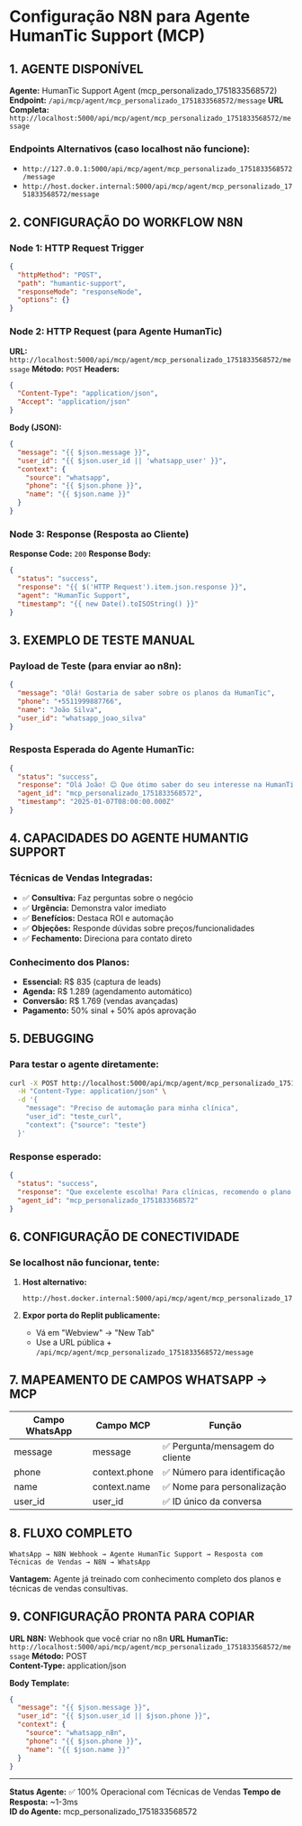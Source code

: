 # Configuração N8N para Agente HumanTic Support (MCP)

## 1. AGENTE DISPONÍVEL
**Agente:** HumanTic Support Agent (mcp_personalizado_1751833568572)
**Endpoint:** `/api/mcp/agent/mcp_personalizado_1751833568572/message`
**URL Completa:** `http://localhost:5000/api/mcp/agent/mcp_personalizado_1751833568572/message`

### Endpoints Alternativos (caso localhost não funcione):
- `http://127.0.0.1:5000/api/mcp/agent/mcp_personalizado_1751833568572/message`
- `http://host.docker.internal:5000/api/mcp/agent/mcp_personalizado_1751833568572/message`

## 2. CONFIGURAÇÃO DO WORKFLOW N8N

### Node 1: HTTP Request Trigger
```json
{
  "httpMethod": "POST",
  "path": "humantic-support",
  "responseMode": "responseNode",
  "options": {}
}
```

### Node 2: HTTP Request (para Agente HumanTic)
**URL:** `http://localhost:5000/api/mcp/agent/mcp_personalizado_1751833568572/message`
**Método:** `POST`
**Headers:**
```json
{
  "Content-Type": "application/json",
  "Accept": "application/json"
}
```

**Body (JSON):**
```json
{
  "message": "{{ $json.message }}",
  "user_id": "{{ $json.user_id || 'whatsapp_user' }}",
  "context": {
    "source": "whatsapp",
    "phone": "{{ $json.phone }}",
    "name": "{{ $json.name }}"
  }
}
```

### Node 3: Response (Resposta ao Cliente)
**Response Code:** `200`
**Response Body:**
```json
{
  "status": "success",
  "response": "{{ $('HTTP Request').item.json.response }}",
  "agent": "HumanTic Support",
  "timestamp": "{{ new Date().toISOString() }}"
}
```

## 3. EXEMPLO DE TESTE MANUAL

### Payload de Teste (para enviar ao n8n):
```json
{
  "message": "Olá! Gostaria de saber sobre os planos da HumanTic",
  "phone": "+5511999887766",
  "name": "João Silva",
  "user_id": "whatsapp_joao_silva"
}
```

### Resposta Esperada do Agente HumanTic:
```json
{
  "status": "success",
  "response": "Olá João! 😊 Que ótimo saber do seu interesse na HumanTic! \n\nTemos 3 planos incríveis:\n\n🔹 **Essencial** - R$ 835 (ideal para começar)\n🔹 **Agenda** - R$ 1.289 (agendamento automático)\n🔹 **Conversão** - R$ 1.769 (vendas avançadas)\n\nTodos com 50% de sinal + 50% após aprovação.\n\nQual tipo de negócio você tem? Assim posso recomendar o melhor plano! 📞 +55 11 950377457",
  "agent_id": "mcp_personalizado_1751833568572",
  "timestamp": "2025-01-07T08:00:00.000Z"
}
```

## 4. CAPACIDADES DO AGENTE HUMANTIG SUPPORT

### Técnicas de Vendas Integradas:
- ✅ **Consultiva:** Faz perguntas sobre o negócio
- ✅ **Urgência:** Demonstra valor imediato 
- ✅ **Benefícios:** Destaca ROI e automação
- ✅ **Objeções:** Responde dúvidas sobre preços/funcionalidades
- ✅ **Fechamento:** Direciona para contato direto

### Conhecimento dos Planos:
- **Essencial:** R$ 835 (captura de leads)
- **Agenda:** R$ 1.289 (agendamento automático) 
- **Conversão:** R$ 1.769 (vendas avançadas)
- **Pagamento:** 50% sinal + 50% após aprovação

## 5. DEBUGGING

### Para testar o agente diretamente:
```bash
curl -X POST http://localhost:5000/api/mcp/agent/mcp_personalizado_1751833568572/message \
  -H "Content-Type: application/json" \
  -d '{
    "message": "Preciso de automação para minha clínica",
    "user_id": "teste_curl",
    "context": {"source": "teste"}
  }'
```

### Response esperado:
```json
{
  "status": "success", 
  "response": "Que excelente escolha! Para clínicas, recomendo o plano **Agenda** (R$ 1.289) que automatiza agendamentos e confirmações. Isso elimina 80% do trabalho manual da recepção! Qual o volume mensal de consultas da sua clínica?",
  "agent_id": "mcp_personalizado_1751833568572"
}
```

## 6. CONFIGURAÇÃO DE CONECTIVIDADE

### Se localhost não funcionar, tente:

1. **Host alternativo:**
   ```
   http://host.docker.internal:5000/api/mcp/agent/mcp_personalizado_1751833568572/message
   ```

2. **Expor porta do Replit publicamente:**
   - Vá em "Webview" → "New Tab" 
   - Use a URL pública + `/api/mcp/agent/mcp_personalizado_1751833568572/message`

## 7. MAPEAMENTO DE CAMPOS WHATSAPP → MCP

| Campo WhatsApp | Campo MCP | Função |
|----------------|-----------|---------|
| message | message | ✅ Pergunta/mensagem do cliente |
| phone | context.phone | ✅ Número para identificação |
| name | context.name | ✅ Nome para personalização |
| user_id | user_id | ✅ ID único da conversa |

## 8. FLUXO COMPLETO

```
WhatsApp → N8N Webhook → Agente HumanTic Support → Resposta com Técnicas de Vendas → N8N → WhatsApp
```

**Vantagem:** Agente já treinado com conhecimento completo dos planos e técnicas de vendas consultivas.

## 9. CONFIGURAÇÃO PRONTA PARA COPIAR

**URL N8N:** Webhook que você criar no n8n
**URL HumanTic:** `http://localhost:5000/api/mcp/agent/mcp_personalizado_1751833568572/message`
**Método:** POST  
**Content-Type:** application/json

**Body Template:**
```json
{
  "message": "{{ $json.message }}",
  "user_id": "{{ $json.user_id || $json.phone }}",
  "context": {
    "source": "whatsapp_n8n",
    "phone": "{{ $json.phone }}",
    "name": "{{ $json.name }}"
  }
}
```

---

**Status Agente:** ✅ 100% Operacional com Técnicas de Vendas
**Tempo de Resposta:** ~1-3ms  
**ID do Agente:** mcp_personalizado_1751833568572